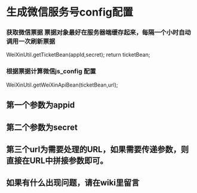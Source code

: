 # 生成微信服务号config配置

### 获取微信票据 票据对象最好在服务器端缓存起来，每隔一个小时自动调用一次刷新票据
WeiXinUtil.getTicketBean(appId,secret);  return ticketBean;

### 根据票据计算微信js_config 配置
WeiXinUtil.getWeiXinApiBean(ticketBean,url);

## 第一个参数为appid

## 第二个参数为secret

## 第三个url为需要处理的URL，如果需要传递参数，则直接在URL中拼接参数即可。

## 如果有什么出现问题，请在wiki里留言
